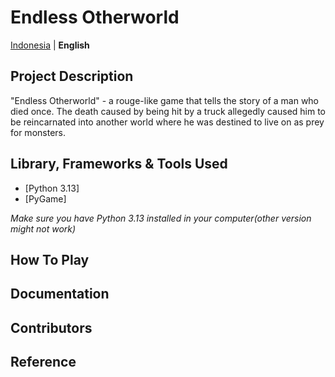 # Endless Otherworld

[Indonesia](./README.md) | **English**

## Project Description

"Endless Otherworld" - a rouge-like game that tells the story of a man who died once. The death caused by being hit by a truck allegedly caused him to be reincarnated into another world where he was destined to live on as prey for monsters.

## Library, Frameworks & Tools Used

- [Python 3.13]
- [PyGame]

<i> Make sure you have Python 3.13 installed in your computer(other version might not work)</i>

## How To Play

## Documentation

## Contributors

## Reference
